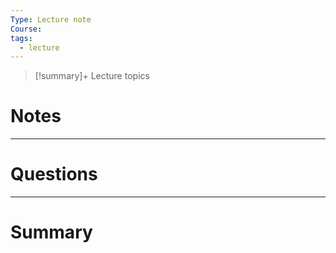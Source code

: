 ```yaml
---
Type: Lecture note
Course: 
tags:
  - lecture
---
```

> [!summary]+ Lecture topics
> 

# Notes

--- 
# Questions


--- 
# Summary